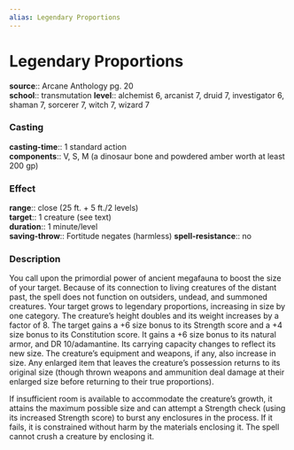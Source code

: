 ```yaml
---
alias: Legendary Proportions
---
```


# Legendary Proportions 

**source**:: Arcane Anthology pg. 20  
**school**:: transmutation
**level**:: alchemist 6, arcanist 7, druid 7, investigator 6, shaman 7, sorcerer 7, witch 7, wizard 7

### Casting 

**casting-time**:: 1 standard action  
**components**:: V, S, M (a dinosaur bone and powdered amber worth at least 200 gp)

### Effect 

**range**:: close (25 ft. + 5 ft./2 levels)  
**target**:: 1 creature (see text)  
**duration**:: 1 minute/level  
**saving-throw**:: Fortitude negates (harmless)
**spell-resistance**:: no

### Description 

You call upon the primordial power of ancient megafauna to boost the size of your target. Because of its connection to living creatures of the distant past, the spell does not function on outsiders, undead, and summoned creatures. Your target grows to legendary proportions, increasing in size by one category. The creature’s height doubles and its weight increases by a factor of 8. The target gains a +6 size bonus to its Strength score and a +4 size bonus to its Constitution score. It gains a +6 size bonus to its natural armor, and DR 10/adamantine. Its carrying capacity changes to reflect its new size. The creature’s equipment and weapons, if any, also increase in size. Any enlarged item that leaves the creature’s possession returns to its original size (though thrown weapons and ammunition deal damage at their enlarged size before returning to their true proportions).  
  
If insufficient room is available to accommodate the creature’s growth, it attains the maximum possible size and can attempt a Strength check (using its increased Strength score) to burst any enclosures in the process. If it fails, it is constrained without harm by the materials enclosing it. The spell cannot crush a creature by enclosing it.

